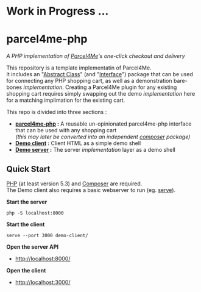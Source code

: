 # Work in Progress ... 

# parcel4me-php

*A PHP implementation of <a href="http://parcelfor.me/" target="_blank"> Parcel4Me</a>'s one-click checkout and delivery*

This repository is a template implementatin of Parcel4Me.    
It includes an "[Abstract Class](http://php.net/manual/en/language.oop5.abstract.php)" (and "[Interface](http://php.net/manual/en/language.oop5.interfaces.php)") package that can be used for connecting any PHP shopping cart, as well as a demonstration bare-bones *implementation*.  Creating a Parcel4Me plugin for any existing shopping cart requires simply swapping out the demo *implementation* here for a matching implimation for the existing cart.

This repo is divided into three sections :

* **[parcel4me-php](parcel4me/README.md) :** A reusable un-opinionated parcel4me-php interface that can be used with any shopping cart    
  *(this may later be converted into an independent [composer](https://getcomposer.org/) package)*
* **[Demo client](demo-client/README.md) :** Client HTML as a simple demo shell   
* **[Demo server](demo-server/README.md) :** The server *implementation* layer as a demo shell    


## Quick Start

[PHP](http://php.net/manual/en/intro-whatis.php) (at least version 5.3) and [Composer](https://getcomposer.org/) are required.    
The Demo client also requires a basic webserver to run (eg. [serve](https://www.npmjs.com/package/serve)).   

**Start the server**

	php -S localhost:8000

**Start the client**

	serve --port 3000 demo-client/
	
**Open the server API**   
 
 * <a href="http://localhost:8000/">http://localhost:8000/</a>

**Open the client** 

 * <a href="http://localhost:3000/">http://localhost:3000/</a>

 
 